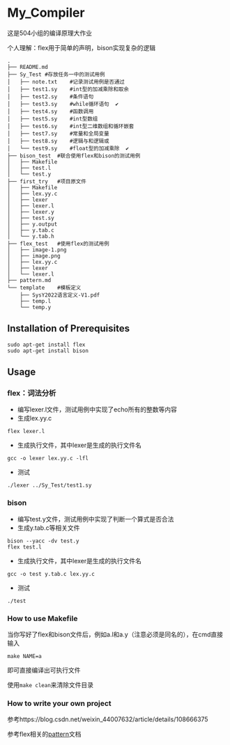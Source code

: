# My_Compiler

这是504小组的编译原理大作业

个人理解：flex用于简单的声明，bison实现复杂的逻辑

```
.
├── README.md
├── Sy_Test #存放任务一中的测试用例
│   ├── note.txt    #记录测试用例是否通过
│   ├── test1.sy    #int型的加减乘除和取余
│   ├── test2.sy    #条件语句
│   ├── test3.sy    #while循环语句  ✔
│   ├── test4.sy    #函数调用
│   ├── test5.sy    #int型数组
│   ├── test6.sy    #int型二维数组和循环嵌套
│   ├── test7.sy    #常量和全局变量
│   ├── test8.sy    #逻辑与和逻辑或
│   └── test9.sy    #float型的加减乘除  ✔
├── bison_test  #联合使用flex和bison的测试用例
│   ├── Makefile
│   ├── test.l
│   └── test.y
├── first_try   #项目原文件
│   ├── Makefile
│   ├── lex.yy.c
│   ├── lexer
│   ├── lexer.l
│   ├── lexer.y
│   ├── test.sy
│   ├── y.output
│   ├── y.tab.c
│   └── y.tab.h
├── flex_test   #使用flex的测试用例
│   ├── image-1.png
│   ├── image.png
│   ├── lex.yy.c
│   ├── lexer
│   └── lexer.l
├── pattern.md
└── template    #模板定义
    ├── SysY2022语言定义-V1.pdf
    ├── temp.l
    └── temp.y

```


## Installation of Prerequisites

```
sudo apt-get install flex  
sudo apt-get install bison
```

## Usage
### flex：词法分析

* 编写lexer.l文件，测试用例中实现了echo所有的整数等内容
* 生成lex.yy.c
```
flex lexer.l
```
* 生成执行文件，其中lexer是生成的执行文件名
```
gcc -o lexer lex.yy.c -lfl
```
* 测试
```
./lexer ../Sy_Test/test1.sy
```
### bison

* 编写test.y文件，测试用例中实现了判断一个算式是否合法
* 生成y.tab.c等相关文件
```
bison --yacc -dv test.y
flex test.l
```
* 生成执行文件，其中lexer是生成的执行文件名
```
gcc -o test y.tab.c lex.yy.c
```
* 测试
```
./test 
```

### How to use Makefile

当你写好了flex和bison文件后，例如a.l和a.y（注意必须是同名的），在cmd直接输入
```
make NAME=a
```
即可直接编译出可执行文件

使用```make clean```来清除文件目录

### How to write your own project

参考https://blog.csdn.net/weixin_44007632/article/details/108666375

参考flex相关的[pattern](./pattern.md)文档

